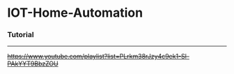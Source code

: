 # IOT-Home-Automation

### Tutorial
-------------------
~~https://www.youtube.com/playlist?list=PLrkm38rJzy4c9ek1-Sl-PAkYYT9BbzZOU~~
